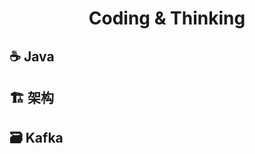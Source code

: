 <h1 align = "center">Coding & Thinking</h1>

## :coffee: Java

## :building_construction: 架构

## :card_file_box: Kafka
